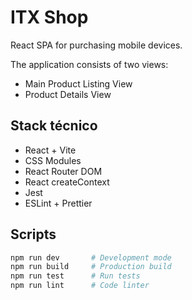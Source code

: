 # ITX Shop

React SPA for purchasing mobile devices.

The application consists of two views:

- Main Product Listing View
- Product Details View

## Stack técnico

- React + Vite
- CSS Modules
- React Router DOM
- React createContext
- Jest
- ESLint + Prettier

## Scripts

```bash
npm run dev       # Development mode
npm run build     # Production build
npm run test      # Run tests
npm run lint      # Code linter
```
